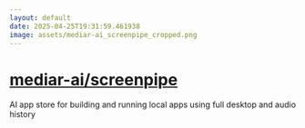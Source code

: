 ```yaml
---
layout: default
date: 2025-04-25T19:31:59.461938
image: assets/mediar-ai_screenpipe_cropped.png
---
```


# [mediar-ai/screenpipe](https://github.com/mediar-ai/screenpipe)

AI app store for building and running local apps using full desktop and audio history
